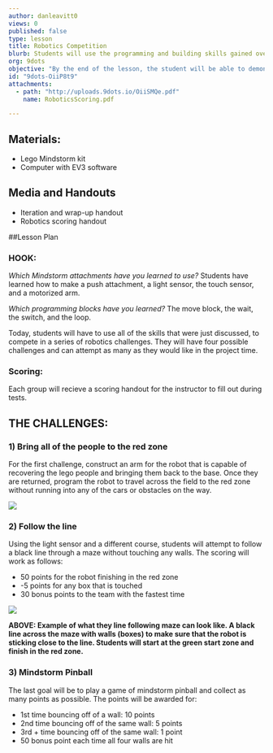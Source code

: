 ```yaml
---
author: danleavitt0
views: 0
published: false
type: lesson
title: Robotics Competition
blurb: Students will use the programming and building skills gained over the week to compete in a series of robotics challenges
org: 9dots
objective: "By the end of the lesson, the student will be able to demonstrate learning by programming their robots to complete new challenges."
id: "9dots-OiiP8t9"
attachments: 
  - path: "http://uploads.9dots.io/OiiSMQe.pdf"
    name: RoboticsScoring.pdf

---
```


## Materials:
- Lego Mindstorm kit
- Computer with EV3 software

## Media and Handouts
- Iteration and wrap-up handout
- Robotics scoring handout

##Lesson Plan

### HOOK:
_Which Mindstorm attachments have you learned to use?_
Students have learned how to make a push attachment, a light sensor,  the touch sensor, and a motorized arm.

_Which programming blocks have you learned?_
The move block, the wait, the switch, and the loop.

Today, students will have to use all of the skills that were just discussed, to compete in a series of robotics challenges.  They will have four possible challenges and can attempt as many as they would like in the project time.

### Scoring:
Each group will recieve a scoring handout for the instructor to fill out during tests.


## THE CHALLENGES:

### 1) Bring all of the people to the red zone
For the first challenge, construct an arm for the robot that is capable of recovering the lego people and bringing them back to the base. Once they are returned, program the robot to travel across the field to the red zone without running into any of the cars or obstacles on the way. 

![](http://uploads.9dots.io/OiiQvep_md.jpg) 

### 2) Follow the line

Using the light sensor and a different course, students will attempt to follow a black line through a maze without touching any walls. The scoring will work as follows:

- 50 points for the robot finishing in the red zone
- -5 points for any box that is touched
- 30 bonus points to the team with the fastest time

![](http://uploads.9dots.io/OiiR02o_md.jpg) 

**ABOVE: Example of what they line following maze can look like. A black line across the maze with walls (boxes) to make sure that the robot is sticking close to the line. Students will start at the green start zone and finish in the red zone.**

### 3) Mindstorm Pinball

The last goal will be to play a game of mindstorm pinball and collect as many points as possible. The points will be awarded for: 

- 1st time bouncing off of a wall: 10 points
- 2nd time bouncing off of the same wall:  5 points
- 3rd + time bouncing off of the same wall: 1 point
- 50 bonus point each time all four walls are hit

